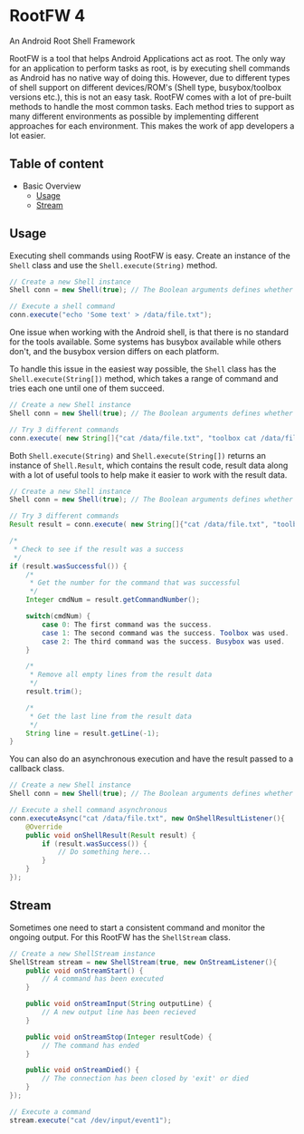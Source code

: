 RootFW 4
========

An Android Root Shell Framework

RootFW is a tool that helps Android Applications act as root. The only way for an application to perform tasks as root, is by executing shell commands as Android has no native way of doing this. However, due to different types of shell support on different devices/ROM's (Shell type, busybox/toolbox versions etc.), this is not an easy task. RootFW comes with a lot of pre-built methods to handle the most common tasks. Each method tries to support as many different environments as possible by implementing different approaches for each environment. This makes the work of app developers a lot easier.

Table of content
----------------

* Basic Overview
    * [Usage](#usage)
	* [Stream](#stream)

Usage
-----

Executing shell commands using RootFW is easy. Create an instance of the `Shell` class and use the `Shell.execute(String)` method. 

```java
// Create a new Shell instance
Shell conn = new Shell(true); // The Boolean arguments defines whether or not to create a root shell, or just a regular shell.

// Execute a shell command
conn.execute("echo 'Some text' > /data/file.txt");
```

One issue when working with the Android shell, is that there is no standard for the tools available. Some systems has busybox available while others don't, and the busybox version differs on each platform. 

To handle this issue in the easiest way possible, the `Shell` class has the `Shell.execute(String[])` method, which takes a range of command and tries each one until one of them succeed. 

```java
// Create a new Shell instance
Shell conn = new Shell(true); // The Boolean arguments defines whether or not to create a root shell, or just a regular shell.

// Try 3 different commands 
conn.execute( new String[]{"cat /data/file.txt", "toolbox cat /data/file.txt", "busybox cat /data/file.txt"} );
```

Both `Shell.execute(String)` and `Shell.execute(String[])` returns an instance of `Shell.Result`, which contains the result code, result data along with a lot of useful tools to help make it easier to work with the result data. 

```java
// Create a new Shell instance
Shell conn = new Shell(true); // The Boolean arguments defines whether or not to create a root shell, or just a regular shell.

// Try 3 different commands 
Result result = conn.execute( new String[]{"cat /data/file.txt", "toolbox cat /data/file.txt", "busybox cat /data/file.txt"} );

/*
 * Check to see if the result was a success
 */
if (result.wasSuccessful()) {
    /*
     * Get the number for the command that was successful
     */
    Integer cmdNum = result.getCommandNumber();

    switch(cmdNum) {
        case 0: The first command was the success. 
        case 1: The second command was the success. Toolbox was used. 
        case 2: The third command was the success. Busybox was used. 
    }

    /*
     * Remove all empty lines from the result data
     */
    result.trim();

    /*
     * Get the last line from the result data
     */
    String line = result.getLine(-1);
}
```

You can also do an asynchronous execution and have the result passed to a callback class. 

```java
// Create a new Shell instance
Shell conn = new Shell(true); // The Boolean arguments defines whether or not to create a root shell, or just a regular shell.

// Execute a shell command asynchronous
conn.executeAsync("cat /data/file.txt", new OnShellResultListener(){
    @Override
    public void onShellResult(Result result) {
        if (result.wasSuccess()) {
            // Do something here...
        }
    }
});
```

Stream
------

Sometimes one need to start a consistent command and monitor the ongoing output. For this RootFW has the `ShellStream` class. 

```java
// Create a new ShellStream instance
ShellStream stream = new ShellStream(true, new OnStreamListener(){
    public void onStreamStart() {
        // A command has been executed
    }

    public void onStreamInput(String outputLine) {
        // A new output line has been recieved
    }

    public void onStreamStop(Integer resultCode) {
        // The command has ended
    }

    public void onStreamDied() {
        // The connection has been closed by 'exit' or died
    }
});

// Execute a command
stream.execute("cat /dev/input/event1");
```


